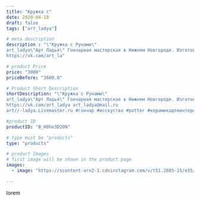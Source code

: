 ```yaml
---
title: "Кружка с"
date: 2020-04-18
draft: false
tags: ["art_ladya"]

# meta description
description : "\"Кружка с Рунами\" 
art_ladya\"Арт Ладья\" Гончарная мастерская в Нижнем Новгороде. Изготовление керамики и мастер//-классы по обучению. 
https://vk.com/art_la"

# product Price
price: "3000"
priceBefore: "3600.0"

# Product Short Description
shortDescription: "\"Кружка с Рунами\" 
art_ladya\"Арт Ладья\" Гончарная мастерская в Нижнем Новгороде. Изготовление керамики и мастер//-классы по обучению. 
https://vk.com/art_ladya art_ladya@mail.ru 
art//-ladya.Livemaster.ru #гончар #исскуство #potter #керамикадляинтерьера #керамикаручнаяработа #гончарнаямастерская #керамиканазаказ #handmade #посудаизглины #керамика #гончарнаяпосуда #эксклюзивнаякерамика #dishes #decor #ceramicar #mug #claygoods #tankard #earthenware #ceramic #design #кружка #magic #руны #ceramicart #магия #pint #clay #авторскаякерамика"

#product ID
productID: "B_H0he3D2ON"

# type must be "products"
type: "products"

# product Images
# first image will be shown in the product page
images:
  - image: "https://scontent-arn2-1.cdninstagram.com/v/t51.2885-15/e35/93142681_240272287173741_8579558107502569371_n.jpg?se=7&tp=1&_nc_ht=scontent-arn2-1.cdninstagram.com&_nc_cat=109&_nc_ohc=QyZ-S8kN6UgAX_XHbYb&ccb=7-4&oh=fa1f0e9701a082f8fa2783ca2fa9615a&oe=60827259&_nc_sid=86f79a&ig_cache_key=MjI5MDAyOTkzNDgzODUwNjM4MQ%3D%3D.2-ccb7-4"

---
```

lorem
